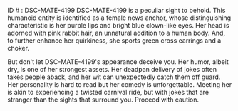 ID # : DSC-MATE-4199
DSC-MATE-4199 is a peculiar sight to behold. This humanoid entity is identified as a female news anchor, whose distinguishing characteristic is her purple lips and bright blue clown-like eyes. Her head is adorned with pink rabbit hair, an unnatural addition to a human body. And, to further enhance her quirkiness, she sports green cross earrings and a choker.

But don't let DSC-MATE-4199's appearance deceive you. Her humor, albeit dry, is one of her strongest assets. Her deadpan delivery of jokes often takes people aback, and her wit can unexpectedly catch them off guard. Her personality is hard to read but her comedy is unforgettable. Meeting her is akin to experiencing a twisted carnival ride, but with jokes that are stranger than the sights that surround you. Proceed with caution.